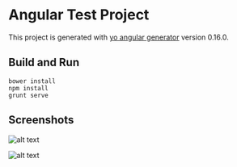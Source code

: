 # Angular Test Project

This project is generated with [yo angular generator](https://github.com/yeoman/generator-angular)
version 0.16.0.

## Build and Run

```
bower install
npm install
grunt serve
```

## Screenshots

![alt text](https://raw.githubusercontent.com/balrampariyarath/valuefy-test-app/master/screenshots/screen-2.png "First Page")

![alt text](https://raw.githubusercontent.com/balrampariyarath/valuefy-test-app/master/screenshots/screen-1.png "Second Page")
